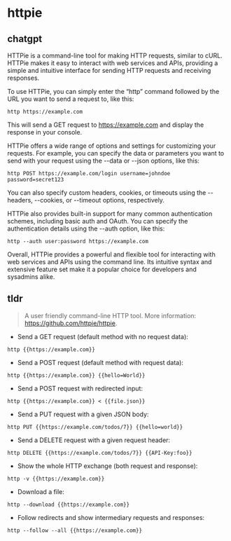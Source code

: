 # httpie 
## chatgpt 
HTTPie is a command-line tool for making HTTP requests, similar to cURL. HTTPie makes it easy to interact with web services and APIs, providing a simple and intuitive interface for sending HTTP requests and receiving responses.

To use HTTPie, you can simply enter the “http” command followed by the URL you want to send a request to, like this:

```
http https://example.com
```

This will send a GET request to https://example.com and display the response in your console.

HTTPie offers a wide range of options and settings for customizing your requests. For example, you can specify the data or parameters you want to send with your request using the --data or --json options, like this:

```
http POST https://example.com/login username=johndoe password=secret123
```

You can also specify custom headers, cookies, or timeouts using the --headers, --cookies, or --timeout options, respectively.

HTTPie also provides built-in support for many common authentication schemes, including basic auth and OAuth. You can specify the authentication details using the --auth option, like this:

```
http --auth user:password https://example.com
```

Overall, HTTPie provides a powerful and flexible tool for interacting with web services and APIs using the command line. Its intuitive syntax and extensive feature set make it a popular choice for developers and sysadmins alike. 

## tldr 
 
> A user friendly command-line HTTP tool.
> More information: <https://github.com/httpie/httpie>.

- Send a GET request (default method with no request data):

`http {{https://example.com}}`

- Send a POST request (default method with request data):

`http {{https://example.com}} {{hello=World}}`

- Send a POST request with redirected input:

`http {{https://example.com}} < {{file.json}}`

- Send a PUT request with a given JSON body:

`http PUT {{https://example.com/todos/7}} {{hello=world}}`

- Send a DELETE request with a given request header:

`http DELETE {{https://example.com/todos/7}} {{API-Key:foo}}`

- Show the whole HTTP exchange (both request and response):

`http -v {{https://example.com}}`

- Download a file:

`http --download {{https://example.com}}`

- Follow redirects and show intermediary requests and responses:

`http --follow --all {{https://example.com}}`
